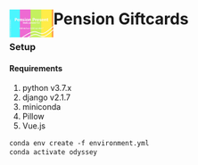 <div class="container">
  <div class="row">
    <div class="col-sm">
      <img align="left" src="logo.jpeg" height=50/>
    </div>
    <div class="col">
      <h1 align="justify">
        Pension Giftcards
      </h1>
    </div>
  </div>
</div>

### Setup
#### Requirements
1. python v3.7.x
2. django v2.1.7
3. miniconda
4. Pillow
5. Vue.js

```
conda env create -f environment.yml
conda activate odyssey
```
